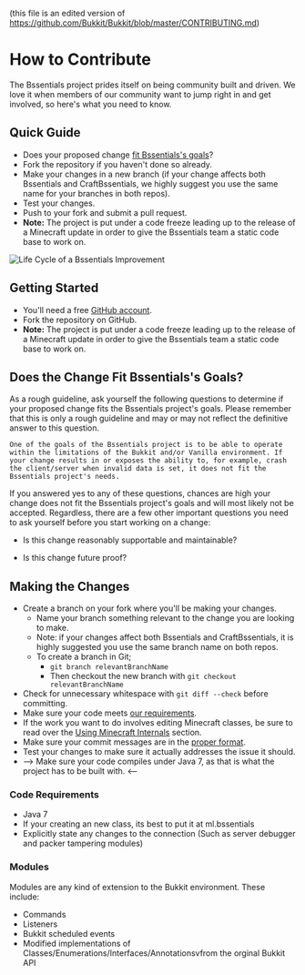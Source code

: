 (this file is an edited version of https://github.com/Bukkit/Bukkit/blob/master/CONTRIBUTING.md)

# How to Contribute

The Bssentials project prides itself on being community built and driven.  We love it when members of our community want to jump right in and get involved, so here's what you need to know.

## Quick Guide
- Does your proposed change [fit Bssentials's goals](#does-the-change-fit-bukkits-goals)?
- Fork the repository if you haven't done so already.
- Make your changes in a new branch (if your change affects both Bssentials and CraftBssentials, we highly suggest you use the same name for your branches in both repos).
- Test your changes.
- Push to your fork and submit a pull request.
- **Note:** The project is put under a code freeze leading up to the release of a Minecraft update in order to give the Bssentials team a static code base to work on.

![Life Cycle of a Bssentials Improvement](http://i.imgur.com/Ed6T7AE.png)

## Getting Started
- You'll need a free [GitHub account](https://github.com/signup/free).
- Fork the repository on GitHub.
- **Note:** The project is put under a code freeze leading up to the release of a Minecraft update in order to give the Bssentials team a static code base to work on.

## Does the Change Fit Bssentials's Goals?
As a rough guideline, ask yourself the following questions to determine if your proposed change fits the Bssentials project's goals. Please remember that this is only a rough guideline and may or may not reflect the definitive answer to this question.
    
    One of the goals of the Bssentials project is to be able to operate within the limitations of the Bukkit and/or Vanilla environment. If your change results in or exposes the ability to, for example, crash the client/server when invalid data is set, it does not fit the Bssentials project's needs.
    
If you answered yes to any of these questions, chances are high your change does not fit the Bssentials project's goals and will most likely not be accepted. Regardless, there are a few other important questions you need to ask yourself before you start working on a change:

* Is this change reasonably supportable and maintainable?

* Is this change future proof?

## Making the Changes
* Create a branch on your fork where you'll be making your changes.
    * Name your branch something relevant to the change you are looking to make.
    * Note: if your changes affect both Bssentials and CraftBssentials, it is highly suggested you use the same branch name on both repos.
    * To create a branch in Git;
        * `git branch relevantBranchName`
        * Then checkout the new branch with `git checkout relevantBranchName`
* Check for unnecessary whitespace with `git diff --check` before committing.
* Make sure your code meets [our requirements](#code-requirements).
* If the work you want to do involves editing Minecraft classes, be sure to read over the [Using Minecraft Internals](#using-minecraft-internals) section.
* Make sure your commit messages are in the [proper format](#commit-message-example).
* Test your changes to make sure it actually addresses the issue it should.
* --> Make sure your code compiles under Java 7, as that is what the project has to be built with. <--

### Code Requirements

* Java 7
* If your creating an new class, its best to put it at ml.bssentials
* Explicitly state any changes to the connection (Such as server debugger and packer tampering modules)

### Modules
Modules are any kind of extension to the Bukkit environment. These include:
* Commands
* Listeners
* Bukkit scheduled events
* Modified implementations of Classes/Enumerations/Interfaces/Annotationsvfrom the orginal Bukkit API
